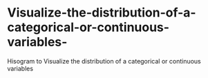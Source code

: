 # Visualize-the-distribution-of-a-categorical-or-continuous-variables-
Hisogram to Visualize the distribution of a categorical or  continuous variables 
